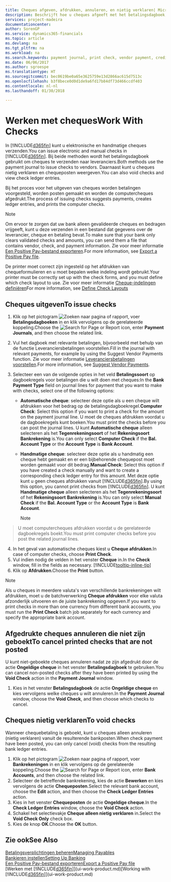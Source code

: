 ```yaml
---
title: Cheques afgeven, afdrukken, annuleren, en nietig verklaren| Microsoft Docs
description: Beschrijft hoe u cheques afgeeft met het betalingsdagboek, cheques afdrukt, en chequeposten nietig verklaart of weergeeft in Finance and Operations, Business edition.
services: project-madeira
documentationcenter: 
author: SorenGP
ms.service: dynamics365-financials
ms.topic: article
ms.devlang: na
ms.tgt_pltfrm: na
ms.workload: na
ms.search.keywords: payment journal, print check, vendor payment, creditor, debt, balance due, AP
ms.date: 06/06/2017
ms.author: sgroespe
ms.translationtype: HT
ms.sourcegitcommit: bec0619be0a65e3625759e13d2866ac615d7513c
ms.openlocfilehash: b3f8bece0d0d1de9a6fd17b84df73d466ccdf403
ms.contentlocale: nl-nl
ms.lasthandoff: 01/30/2018

---
```

# <a name="work-with-checks"></a><span data-ttu-id="02492-103">Werken met cheques</span><span class="sxs-lookup"><span data-stu-id="02492-103">Work With Checks</span></span>
<span data-ttu-id="02492-104">In [!INCLUDE[d365fin](includes/d365fin_md.md)] kunt u elektronische en handmatige cheques verzenden.</span><span class="sxs-lookup"><span data-stu-id="02492-104">You can issue electronic and manual checks in [!INCLUDE[d365fin](includes/d365fin_md.md)].</span></span> <span data-ttu-id="02492-105">Bij beide methoden wordt het betalingsdagboek gebruikt om cheques te verzenden naar leveranciers.</span><span class="sxs-lookup"><span data-stu-id="02492-105">Both methods use the payment journal to issue checks to vendors.</span></span> <span data-ttu-id="02492-106">Daarnaast kunt u cheques nietig verklaren en chequeposten weergeven.</span><span class="sxs-lookup"><span data-stu-id="02492-106">You can also void checks and view check ledger entries.</span></span>

<span data-ttu-id="02492-107">Bij het proces voor het uitgeven van cheques worden betalingen voorgesteld, worden posten gemaakt en worden de computercheques afgedrukt.</span><span class="sxs-lookup"><span data-stu-id="02492-107">The process of issuing checks suggests payments, creates ledger entries, and prints the computer checks.</span></span>

> [!NOTE]  
>   <span data-ttu-id="02492-108">Om ervoor te zorgen dat uw bank alleen gevalideerde cheques en bedragen vrijgeeft, kunt u deze verzenden in een bestand dat gegevens over de leverancier, cheque en betaling bevat.</span><span class="sxs-lookup"><span data-stu-id="02492-108">To make sure that your bank only clears validated checks and amounts, you can send them a file that contains vendor, check, and payment information.</span></span> <span data-ttu-id="02492-109">Zie voor meer informatie [Een Positive Pay-bestand exporteren](finance-how-positive-pay.md).</span><span class="sxs-lookup"><span data-stu-id="02492-109">For more information, see [Export a Positive Pay file](finance-how-positive-pay.md).</span></span>

<span data-ttu-id="02492-110">De printer moet correct zijn ingesteld op het afdrukken van chequeformulieren en u moet bepalen welke indeling wordt gebruikt.</span><span class="sxs-lookup"><span data-stu-id="02492-110">Your printer must be correctly set up with the check forms, and you must define which check layout to use.</span></span> <span data-ttu-id="02492-111">Zie voor meer informatie [Cheque-indelingen definiëren](finance-how-define-check-layouts.md)</span><span class="sxs-lookup"><span data-stu-id="02492-111">For more information, see [Define Check Layouts](finance-how-define-check-layouts.md)</span></span>

## <a name="to-issue-checks"></a><span data-ttu-id="02492-112">Cheques uitgeven</span><span class="sxs-lookup"><span data-stu-id="02492-112">To issue checks</span></span>
1. <span data-ttu-id="02492-113">Klik op het pictogram ![Zoeken naar pagina of rapport](media/ui-search/search_small.png "pictogram Zoeken naar pagina of rapport"), voer **Betalingsdagboeken** in en klik vervolgens op de gerelateerde koppeling.</span><span class="sxs-lookup"><span data-stu-id="02492-113">Choose the ![Search for Page or Report](media/ui-search/search_small.png "Search for Page or Report icon") icon, enter **Payment Journals**, and then choose the related link.</span></span>
2. <span data-ttu-id="02492-114">Vul het dagboek met relevante betalingen, bijvoorbeeld met behulp van de functie Leveranciersbetalingen voorstellen.</span><span class="sxs-lookup"><span data-stu-id="02492-114">Fill in the journal with relevant payments, for example by using the Suggest Vendor Payments function.</span></span> <span data-ttu-id="02492-115">Zie voor meer informatie [Leveranciersbetalingen voorstellen](payables-how-suggest-vendor-payments.md).</span><span class="sxs-lookup"><span data-stu-id="02492-115">For more information, see [Suggest Vendor Payments](payables-how-suggest-vendor-payments.md).</span></span>
3. <span data-ttu-id="02492-116">Selecteer een van de volgende opties in het veld **Betalingssoort** op dagboekregels voor betalingen die u wilt doen met cheques:</span><span class="sxs-lookup"><span data-stu-id="02492-116">In the **Bank Payment Type** field on journal lines for payment that you want to make with checks, select one of the following options:</span></span>

   * <span data-ttu-id="02492-117">**Automatische cheque**: selecteer deze optie als u een cheque wilt afdrukken voor het bedrag op de betalingsdagboekregel.</span><span class="sxs-lookup"><span data-stu-id="02492-117">**Computer Check**: Select this option if you want to print a check for the amount on the payment journal line.</span></span> <span data-ttu-id="02492-118">U moet de cheques afdrukken voordat u de dagboekregels kunt boeken.</span><span class="sxs-lookup"><span data-stu-id="02492-118">You must print the checks before you can post the journal lines.</span></span> <span data-ttu-id="02492-119">U kunt **Automatische cheque** alleen selecteren als het **Tegenrekeningsoort** of het **Rekeningsoort** **Bankrekening** is.</span><span class="sxs-lookup"><span data-stu-id="02492-119">You can only select **Computer Check** if the **Bal. Account Type** or the **Account Type** is **Bank Account**.</span></span>
   * <span data-ttu-id="02492-120">**Handmatige cheque**: selecteer deze optie als u handmatig een cheque hebt gemaakt en er een bijbehorende chequepost moet worden gemaakt voor dit bedrag.</span><span class="sxs-lookup"><span data-stu-id="02492-120">**Manual Check**: Select this option if you have created a check manually and want to create a corresponding check ledger entry for this amount.</span></span> <span data-ttu-id="02492-121">Met deze optie kunt u geen cheques afdrukken vanuit [!INCLUDE[d365fin](includes/d365fin_md.md)].</span><span class="sxs-lookup"><span data-stu-id="02492-121">By using this option, you cannot print checks from [!INCLUDE[d365fin](includes/d365fin_md.md)].</span></span> <span data-ttu-id="02492-122">U kunt **Handmatige cheque** alleen selecteren als het **Tegenrekeningsoort** of het **Rekeningsoort** **Bankrekening** is.</span><span class="sxs-lookup"><span data-stu-id="02492-122">You can only select **Manual Check** if the **Bal. Account Type** or the **Account Type** is **Bank Account**.</span></span>

     > [!NOTE]  
>   <span data-ttu-id="02492-123">U moet computercheques afdrukken voordat u de gerelateerde dagboekregels boekt.</span><span class="sxs-lookup"><span data-stu-id="02492-123">You must print computer checks before you post the related journal lines.</span></span>
4. <span data-ttu-id="02492-124">In het geval van automatische cheques kiest u **Cheque afdrukken**.</span><span class="sxs-lookup"><span data-stu-id="02492-124">In case of computer checks, choose **Print Check**.</span></span>
5. <span data-ttu-id="02492-125">Vul indien nodig de velden in het venster **Cheque** in.</span><span class="sxs-lookup"><span data-stu-id="02492-125">In the **Check** window, fill in the fields as necessary.</span></span> [!INCLUDE[tooltip-inline-tip](includes/tooltip-inline-tip_md.md)]
6. <span data-ttu-id="02492-126">Klik op **Afdrukken**.</span><span class="sxs-lookup"><span data-stu-id="02492-126">Choose the **Print** button.</span></span>

> [!NOTE]  
>   <span data-ttu-id="02492-127">Als u cheques in meerdere valuta's van verschillende bankrekeningen wilt afdrukken, moet u de batchverwerking **Cheque afdrukken** voor elke valuta afzonderlijk uitvoeren en de juiste bankrekening opgeven.</span><span class="sxs-lookup"><span data-stu-id="02492-127">If you want to print checks in more than one currency from different bank accounts, you must run the **Print Check** batch job separately for each currency and specify the appropriate bank account.</span></span>

## <a name="to-cancel-printed-checks-that-are-not-posted"></a><span data-ttu-id="02492-128">Afgedrukte cheques annuleren die niet zijn geboekt</span><span class="sxs-lookup"><span data-stu-id="02492-128">To cancel printed checks that are not posted</span></span>
<span data-ttu-id="02492-129">U kunt niet-geboekte cheques annuleren nadat ze zijn afgedrukt door de actie **Ongeldige cheque** in het venster **Betalingsdagboek** te gebruiken.</span><span class="sxs-lookup"><span data-stu-id="02492-129">You can cancel non-posted checks after they have been printed by using the **Void Check** action in the **Payment Journal** window.</span></span>

1. <span data-ttu-id="02492-130">Kies in het venster **Betalingsdagboek** de actie **Ongeldige cheque** en kies vervolgens welke cheques u wilt annuleren.</span><span class="sxs-lookup"><span data-stu-id="02492-130">In the **Payment Journal** window, choose the **Void Check**, and then choose which checks to cancel.</span></span>

## <a name="to-void-checks"></a><span data-ttu-id="02492-131">Cheques nietig verklaren</span><span class="sxs-lookup"><span data-stu-id="02492-131">To void checks</span></span>
<span data-ttu-id="02492-132">Wanneer chequebetaling is geboekt, kunt u cheques alleen annuleren (nietig verklaren) vanuit de resulterende bankposten.</span><span class="sxs-lookup"><span data-stu-id="02492-132">When check payment have been posted, you can only cancel (void) checks from the resulting bank ledger entries.</span></span>

1. <span data-ttu-id="02492-133">Klik op het pictogram ![Zoeken naar pagina of rapport](media/ui-search/search_small.png "pictogram Zoeken naar pagina of rapport"), voer **Bankrekeningen** in en klik vervolgens op de gerelateerde koppeling.</span><span class="sxs-lookup"><span data-stu-id="02492-133">Choose the ![Search for Page or Report](media/ui-search/search_small.png "Search for Page or Report icon") icon, enter **Bank Accounts**, and then choose the related link.</span></span>
2. <span data-ttu-id="02492-134">Selecteer de betreffende bankrekening, kies de actie **Bewerken** en kies vervolgens de actie **Chequeposten**.</span><span class="sxs-lookup"><span data-stu-id="02492-134">Select the relevant bank account, choose the **Edit** action, and then choose the **Check Ledger Entries** action.</span></span>
3. <span data-ttu-id="02492-135">Kies in het venster **Chequeposten** de actie **Ongeldige cheque**.</span><span class="sxs-lookup"><span data-stu-id="02492-135">In the **Check Ledger Entries** window, choose the **Void Check** action.</span></span>
4. <span data-ttu-id="02492-136">Schakel het selectievakje **Cheque alleen nietig verklaren** in.</span><span class="sxs-lookup"><span data-stu-id="02492-136">Select the **Void Check Only** check box.</span></span>
5. <span data-ttu-id="02492-137">Kies de knop **OK**.</span><span class="sxs-lookup"><span data-stu-id="02492-137">Choose the **OK** button.</span></span>

## <a name="see-also"></a><span data-ttu-id="02492-138">Zie ook</span><span class="sxs-lookup"><span data-stu-id="02492-138">See Also</span></span>
[<span data-ttu-id="02492-139">Betalingsverplichtingen beheren</span><span class="sxs-lookup"><span data-stu-id="02492-139">Managing Payables</span></span>](payables-manage-payables.md)  
[<span data-ttu-id="02492-140">Bankieren instellen</span><span class="sxs-lookup"><span data-stu-id="02492-140">Setting Up Banking</span></span>](bank-setup-banking.md)  
[<span data-ttu-id="02492-141">Een Positive Pay-bestand exporteren</span><span class="sxs-lookup"><span data-stu-id="02492-141">Export a Positive Pay file</span></span>](finance-how-positive-pay.md)  
<span data-ttu-id="02492-142">[Werken met [!INCLUDE[d365fin](includes/d365fin_md.md)]](ui-work-product.md)</span><span class="sxs-lookup"><span data-stu-id="02492-142">[Working with [!INCLUDE[d365fin](includes/d365fin_md.md)]](ui-work-product.md)</span></span>  


